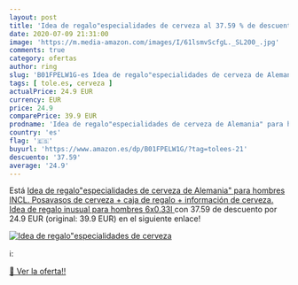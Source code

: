 ```yaml
---
layout: post
title: 'Idea de regalo"especialidades de cerveza al 37.59 % de descuento'
date: 2020-07-09 21:31:00
image: 'https://m.media-amazon.com/images/I/61lsmvScfgL._SL200_.jpg'
comments: true
category: ofertas
author: ring
slug: 'B01FPELW1G-es Idea de regalo"especialidades de cerveza de Alemania" para...'
tags: [ tole.es, cerveza ]
actualPrice: 24.9 EUR
currency: EUR
price: 24.9
comparePrice: 39.9 EUR
prodname: 'Idea de regalo"especialidades de cerveza de Alemania" para hombres INCL. Posavasos de cerveza + caja de regalo + información de cerveza. Idea de regalo inusual para hombres  6x0.33l '
country: 'es'
flag: '🇪🇸'
buyurl: 'https://www.amazon.es/dp/B01FPELW1G/?tag=tolees-21'
descuento: '37.59'
average: '24.9'
---
```


Está [Idea de regalo"especialidades de cerveza de Alemania" para hombres INCL. Posavasos de cerveza + caja de regalo + información de cerveza. Idea de regalo inusual para hombres  6x0.33l ](https://www.amazon.es/dp/B01FPELW1G/?tag=tolees-21) con 37.59 de descuento por 24.9 EUR (original: 39.9 EUR) en el siguiente enlace!

[![Idea de regalo"especialidades de cerveza](https://m.media-amazon.com/images/I/61lsmvScfgL._SL200_.jpg)](https://www.amazon.es/dp/B01FPELW1G/?tag=tolees-21)

ℹ️:


[🛒 Ver la oferta!!](https://www.amazon.es/dp/B01FPELW1G/?tag=tolees-21)
